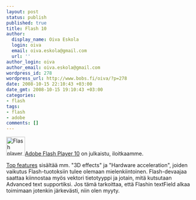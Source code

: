 ```yaml
---
layout: post
status: publish
published: true
title: Flash 10
author:
  display_name: Oiva Eskola
  login: oiva
  email: oiva.eskola@gmail.com
  url: ''
author_login: oiva
author_email: oiva.eskola@gmail.com
wordpress_id: 278
wordpress_url: http://www.bobs.fi/oiva/?p=278
date: 2008-10-15 22:10:43 +03:00
date_gmt: 2008-10-15 19:10:43 +03:00
categories:
- flash
tags:
- flash
- adobe
comments: []
---
```

<p><img class="size-full wp-image-279 alignnone" title="flash_player_50x50" src="{{ site.baseurl }}/images/2008/10/flash_player_50x50.gif" alt="Flash player logo" width="50" height="50" /><a title="Adobe Flash Player Download" href="http://www.adobe.com/go/getflashplayer">Adobe Flash Player 10</a> on julkaistu, iloitkaamme.</p>
<p><a href="http://www.adobe.com/products/flashplayer/features/">Top features</a> sisältää mm. "3D effects" ja "Hardware acceleration", joiden vaikutus Flash-tuotoksiin tulee olemaan mielenkiintoinen. Flash-devaajaa saattaa kiinnostaa myös vektori tietotyyppi ja jotain, mitä kutsutaan Advanced text supportiksi. Jos tämä tarkoittaa, että Flashin textField alkaa toimimaan jotenkin järkevästi, niin olen myyty.</p>
